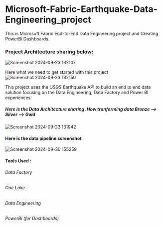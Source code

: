 # Microsoft-Fabric-Earthquake-Data-Engineering_project
This is Microsoft Fabric End-to-End Data Engineering project and Creating PowerBi Dashboards.
### Project Architecture sharing below:
![Screenshot 2024-09-23 132107](https://github.com/user-attachments/assets/6b23c8ca-5240-4f30-89fe-42734a699049)

Here what we need to get started with this project 
![Screenshot 2024-09-23 132150](https://github.com/user-attachments/assets/8f10a789-6713-478e-ba94-76bcb02a919c)

This project uses the USGS Earthquake API to build an end to end data solution focusing on the Data Engineering, Data Factory and Power BI experiences.
##### Here is the Data Architecture sharing .How tranforming data Bronze --> Silver --> Gold 
![Screenshot 2024-09-23 131942](https://github.com/user-attachments/assets/8176bb7c-fc88-4690-bbeb-88a6e0866842)

#### Here is the data pipeline screenshot
![Screenshot 2024-09-30 155259](https://github.com/user-attachments/assets/9fcf1e9c-b7a6-4160-89f6-0fcca23bb244)
#### Tools Used :
###### Data Factory
###### One Lake
###### Data Engineering
###### PowerBi (for Dashboards)
